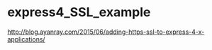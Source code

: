 # express4_SSL_example
http://blog.ayanray.com/2015/06/adding-https-ssl-to-express-4-x-applications/
